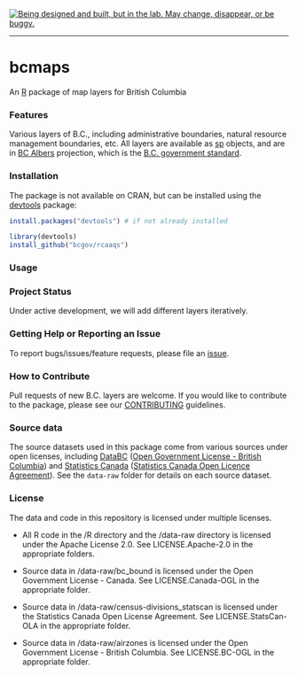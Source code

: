 <div id="devex-badge">
<a rel="Exploration" 
href="https://github.com/BCDevExchange/docs/blob/master/discussion/projectstates.md"><img
alt="Being designed and built, but in the lab. May change, disappear, or be 
buggy." style="border-width:0" src="http://bcdevexchange.org/badge/2.svg" 
title="Being designed and built, but in the lab. May change, disappear, or be 
buggy." /></a>
</div>

---

# bcmaps

An [R](http://r-project.org) package of map layers for British Columbia

### Features

Various layers of B.C., including administrative boundaries, natural resource 
management boundaries, etc. All layers are available as [sp](http://cran.r-project.org/web/packages/sp/index.html) objects, and are in 
[BC Albers](http://spatialreference.org/ref/epsg/nad83-bc-albers/) projection, which is the [B.C. government standard](https://www.for.gov.bc.ca/hts/risc/pubs/other/mappro/index.htm).

### Installation

The package is not available on CRAN, but can be installed using
the [devtools](https://github.com/hadley/devtools) package:

``` r 
install.packages("devtools") # if not already installed

library(devtools)
install_github("bcgov/rcaaqs")

```

### Usage

### Project Status

Under active development, we will add different layers iteratively.

### Getting Help or Reporting an Issue

To report bugs/issues/feature requests, please file an [issue](https://github.com/bcgov/bcmaps/issues/).

### How to Contribute

Pull requests of new B.C. layers are welcome.
If you would like to contribute to the package, please see our 
[CONTRIBUTING](CONTRIBUTING.md) guidelines.

### Source data
The source datasets used in this package come from various sources under open licenses, including [DataBC](http://data.gov.bc.ca) ([Open Government License - British Columbia](http://www.data.gov.bc.ca/local/dbc/docs/license/OGL-vbc2.0.pdf)) and [Statistics Canada](http://www.statcan.gc.ca/start-debut-eng.html) ([Statistics Canada Open Licence Agreement](http://www.statcan.gc.ca/eng/reference/licence-eng)). See the `data-raw` folder for details on each source dataset.

### License

The data and code in this repository is licensed under multiple licenses.

- All R code in the /R directory and the /data-raw directory is licensed under the Apache License 2.0. See LICENSE.Apache-2.0 in the appropriate folders.

- Source data in /data-raw/bc_bound is licensed under the Open Government License - Canada. See LICENSE.Canada-OGL in the appropriate folder.

- Source data in /data-raw/census-divisions_statscan is licensed under the Statistics Canada Open License Agreement. See LICENSE.StatsCan-OLA in the appropriate folder.

- Source data in /data-raw/airzones is licensed under the Open Government License - British Columbia. See LICENSE.BC-OGL in the appropriate folder.
